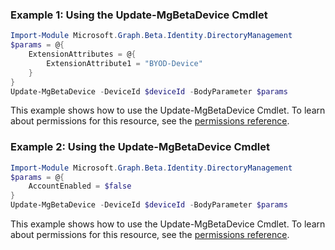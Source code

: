 ### Example 1: Using the Update-MgBetaDevice Cmdlet
```powershell
Import-Module Microsoft.Graph.Beta.Identity.DirectoryManagement
$params = @{
	ExtensionAttributes = @{
		ExtensionAttribute1 = "BYOD-Device"
	}
}
Update-MgBetaDevice -DeviceId $deviceId -BodyParameter $params
```
This example shows how to use the Update-MgBetaDevice Cmdlet.
To learn about permissions for this resource, see the [permissions reference](/graph/permissions-reference).
### Example 2: Using the Update-MgBetaDevice Cmdlet
```powershell
Import-Module Microsoft.Graph.Beta.Identity.DirectoryManagement
$params = @{
	AccountEnabled = $false
}
Update-MgBetaDevice -DeviceId $deviceId -BodyParameter $params
```
This example shows how to use the Update-MgBetaDevice Cmdlet.
To learn about permissions for this resource, see the [permissions reference](/graph/permissions-reference).
